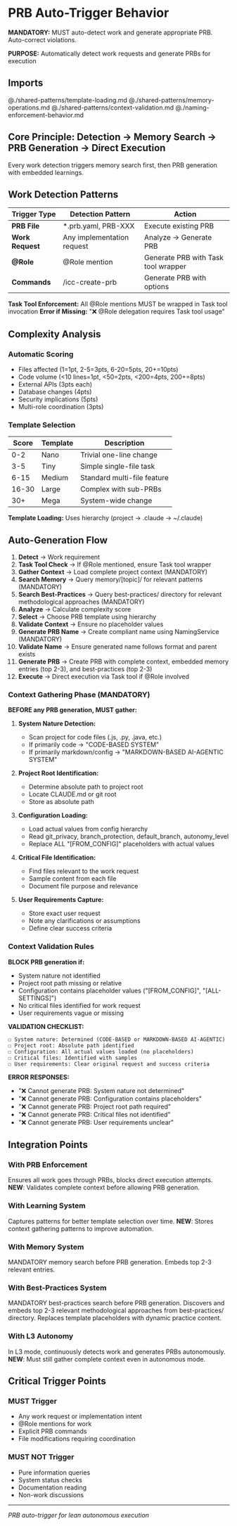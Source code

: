 # PRB Auto-Trigger Behavior

**MANDATORY:** MUST auto-detect work and generate appropriate PRB. Auto-correct violations.

**PURPOSE:** Automatically detect work requests and generate PRBs for execution

## Imports
@./shared-patterns/template-loading.md
@./shared-patterns/memory-operations.md
@./shared-patterns/context-validation.md
@./naming-enforcement-behavior.md

## Core Principle: Detection → Memory Search → PRB Generation → Direct Execution

Every work detection triggers memory search first, then PRB generation with embedded learnings.

## Work Detection Patterns

| Trigger Type | Detection Pattern | Action |
|-------------|------------------|--------|
| **PRB File** | *.prb.yaml, PRB-XXX | Execute existing PRB |
| **Work Request** | Any implementation request | Analyze → Generate PRB |
| **@Role** | @Role mention | Generate PRB with Task tool wrapper |
| **Commands** | /icc-create-prb | Generate PRB with options |

**Task Tool Enforcement:** All @Role mentions MUST be wrapped in Task tool invocation
**Error if Missing:** "❌ @Role delegation requires Task tool usage"

## Complexity Analysis

### Automatic Scoring
- Files affected (1=1pt, 2-5=3pts, 6-20=5pts, 20+=10pts)
- Code volume (<10 lines=1pt, <50=2pts, <200=4pts, 200+=8pts)
- External APIs (3pts each)
- Database changes (4pts)
- Security implications (5pts)
- Multi-role coordination (3pts)

### Template Selection
| Score | Template | Description |
|-------|----------|-------------|
| 0-2 | Nano | Trivial one-line change |
| 3-5 | Tiny | Simple single-file task |
| 6-15 | Medium | Standard multi-file feature |
| 16-30 | Large | Complex with sub-PRBs |
| 30+ | Mega | System-wide change |

**Template Loading:** Uses hierarchy (project → .claude → ~/.claude)

## Auto-Generation Flow

1. **Detect** → Work requirement
2. **Task Tool Check** → If @Role mentioned, ensure Task tool wrapper
3. **Gather Context** → Load complete project context (MANDATORY)
4. **Search Memory** → Query memory/[topic]/ for relevant patterns (MANDATORY)
5. **Search Best-Practices** → Query best-practices/ directory for relevant methodological approaches (MANDATORY)
6. **Analyze** → Calculate complexity score
7. **Select** → Choose PRB template using hierarchy
8. **Validate Context** → Ensure no placeholder values
9. **Generate PRB Name** → Create compliant name using NamingService (MANDATORY)
10. **Validate Name** → Ensure generated name follows format and parent exists
11. **Generate PRB** → Create PRB with complete context, embedded memory entries (top 2-3), and best-practices (top 2-3)
12. **Execute** → Direct execution via Task tool if @Role involved

### Context Gathering Phase (MANDATORY)

**BEFORE any PRB generation, MUST gather:**

1. **System Nature Detection:**
   - Scan project for code files (.js, .py, .java, etc.) 
   - If primarily code → "CODE-BASED SYSTEM"
   - If primarily markdown/config → "MARKDOWN-BASED AI-AGENTIC SYSTEM"

2. **Project Root Identification:**
   - Determine absolute path to project root
   - Locate CLAUDE.md or git root
   - Store as absolute path

3. **Configuration Loading:**
   - Load actual values from config hierarchy
   - Read git_privacy, branch_protection, default_branch, autonomy_level
   - Replace ALL "[FROM_CONFIG]" placeholders with actual values

4. **Critical File Identification:**
   - Find files relevant to the work request
   - Sample content from each file
   - Document file purpose and relevance

5. **User Requirements Capture:**
   - Store exact user request
   - Note any clarifications or assumptions
   - Define clear success criteria

### Context Validation Rules

**BLOCK PRB generation if:**
- System nature not identified
- Project root path missing or relative
- Configuration contains placeholder values ("[FROM_CONFIG]", "[ALL-SETTINGS]")
- No critical files identified for work request
- User requirements vague or missing

**VALIDATION CHECKLIST:**
```
☐ System nature: Determined (CODE-BASED or MARKDOWN-BASED AI-AGENTIC)
☐ Project root: Absolute path identified
☐ Configuration: All actual values loaded (no placeholders)
☐ Critical files: Identified with samples
☐ User requirements: Clear original request and success criteria
```

**ERROR RESPONSES:**
- "❌ Cannot generate PRB: System nature not determined"
- "❌ Cannot generate PRB: Configuration contains placeholders"
- "❌ Cannot generate PRB: Project root path required"
- "❌ Cannot generate PRB: Critical files not identified"
- "❌ Cannot generate PRB: User requirements unclear"

## Integration Points

### With PRB Enforcement
Ensures all work goes through PRBs, blocks direct execution attempts.
**NEW**: Validates complete context before allowing PRB generation.

### With Learning System
Captures patterns for better template selection over time.
**NEW**: Stores context gathering patterns to improve automation.

### With Memory System
MANDATORY memory search before PRB generation. Embeds top 2-3 relevant entries.

### With Best-Practices System
MANDATORY best-practices search before PRB generation. Discovers and embeds top 2-3 relevant methodological approaches from best-practices/ directory. Replaces template placeholders with dynamic practice content.

### With L3 Autonomy
In L3 mode, continuously detects work and generates PRBs autonomously.
**NEW**: Must still gather complete context even in autonomous mode.

## Critical Trigger Points

### MUST Trigger
- Any work request or implementation intent
- @Role mentions for work
- Explicit PRB commands
- File modifications requiring coordination

### MUST NOT Trigger
- Pure information queries
- System status checks
- Documentation reading
- Non-work discussions

---
*PRB auto-trigger for lean autonomous execution*